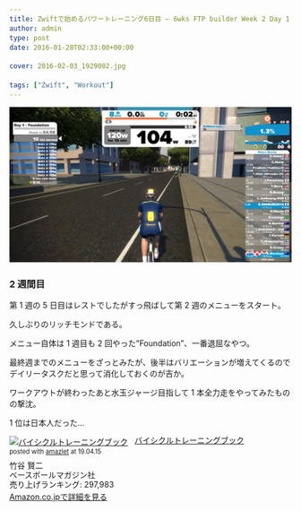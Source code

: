 ```yaml
---
title: Zwiftで始めるパワートレーニング6日目 – 6wks FTP builder Week 2 Day 1
author: admin
type: post
date: 2016-01-28T02:33:00+00:00

cover: 2016-02-03_1929002.jpg

tags: ["Zwift", "Workout"]
---
```


![image](./2016-01-28_1835310.jpg)

### 2 週間目

第 1 週の 5 日目はレストでしたがすっ飛ばして第 2 週のメニューをスタート。

久しぶりのリッチモンドである。

メニュー自体は 1 週目も 2 回やった&#8221;Foundation&#8221;、一番退屈なやつ。

最終週までのメニューをざっとみたが、後半はバリエーションが増えてくるのでデイリータスクだと思って消化しておくのが吉か。

ワークアウトが終わったあと水玉ジャージ目指して 1 本全力走をやってみたものの撃沈。

1 位は日本人だった…

<div class="amazlet-box" style="margin-bottom:0px;"><div class="amazlet-image" style="float:left;margin:0px 12px 1px 0px;"><a href="http://www.amazon.co.jp/exec/obidos/ASIN/4583103778/gensobunya-22/ref=nosim/" name="amazletlink" target="_blank"><img src="https://images-fe.ssl-images-amazon.com/images/I/51xxkXLrcrL._SL160_.jpg" alt="バイシクルトレーニングブック" style="border: none;" /></a></div><div class="amazlet-info" style="line-height:120%; margin-bottom: 10px"><div class="amazlet-name" style="margin-bottom:10px;line-height:120%"><a href="http://www.amazon.co.jp/exec/obidos/ASIN/4583103778/gensobunya-22/ref=nosim/" name="amazletlink" target="_blank">バイシクルトレーニングブック</a><div class="amazlet-powered-date" style="font-size:80%;margin-top:5px;line-height:120%">posted with <a href="http://www.amazlet.com/" title="amazlet" target="_blank">amazlet</a> at 19.04.15</div></div><div class="amazlet-detail">竹谷 賢二 <br />ベースボールマガジン社 <br />売り上げランキング: 297,983<br /></div><div class="amazlet-sub-info" style="float: left;"><div class="amazlet-link" style="margin-top: 5px"><a href="http://www.amazon.co.jp/exec/obidos/ASIN/4583103778/gensobunya-22/ref=nosim/" name="amazletlink" target="_blank">Amazon.co.jpで詳細を見る</a></div></div></div><div class="amazlet-footer" style="clear: left"></div></div>
